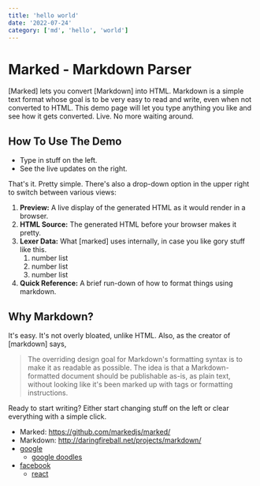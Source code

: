 ```yaml
---
title: 'hello world'
date: '2022-07-24'
category: ['md', 'hello', 'world']
---
```


# Marked - Markdown Parser

[Marked] lets you convert [Markdown] into HTML.  Markdown is a simple text format whose goal is to be very easy to read and write, even when not converted to HTML.  This demo page will let you type anything you like and see how it gets converted.  Live.  No more waiting around.

## How To Use The Demo

- Type in stuff on the left.
- See the live updates on the right.

That's it.  Pretty simple.  There's also a drop-down option in the upper right to switch between various views:

1. **Preview:**  A live display of the generated HTML as it would render in a browser.
2. **HTML Source:**  The generated HTML before your browser makes it pretty.
3. **Lexer Data:**  What [marked] uses internally, in case you like gory stuff like this.
   1. number list
   2. number list
   3. number list
4. **Quick Reference:**  A brief run-down of how to format things using markdown.

## Why Markdown?

It's easy.  It's not overly bloated, unlike HTML.  Also, as the creator of [markdown] says,

> The overriding design goal for Markdown's
> formatting syntax is to make it as readable
> as possible. The idea is that a
> Markdown-formatted document should be
> publishable as-is, as plain text, without
> looking like it's been marked up with tags
> or formatting instructions.

Ready to start writing?  Either start changing stuff on the left or
clear everything with a simple click.

- Marked: https://github.com/markedjs/marked/
- Markdown: http://daringfireball.net/projects/markdown/
- [google](https://www.google.com)
  - [google doodles](https://www.google.com/doodles)
- [facebook](https://www.facebook.com)
  - [react](https://reactjs.org/)

<!-- ## iframe test

<iframe width="560" height="315" src="https://www.youtube.com/embed/cAmRG-GWMhM" title="YouTube video player" frameborder="0" allow="accelerometer; autoplay; clipboard-write; encrypted-media; gyroscope; picture-in-picture" allowfullscreen></iframe>

## script test

<script src="https://gist.github.com/tzynwang/fd1bcbd91bfe5216b06bcb6c4e48b789.js"></script> -->